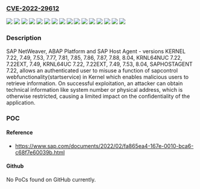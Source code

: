 ### [CVE-2022-29612](https://cve.mitre.org/cgi-bin/cvename.cgi?name=CVE-2022-29612)
![](https://img.shields.io/static/v1?label=Product&message=SAP%20NetWeaver%2C%20ABAP%20Platform%20and%20SAP%20Host%20Agent&color=blue)
![](https://img.shields.io/static/v1?label=Version&message=7.22EXT%20&color=brightgreen)
![](https://img.shields.io/static/v1?label=Version&message=7.49%20&color=brightgreen)
![](https://img.shields.io/static/v1?label=Version&message=7.53%20&color=brightgreen)
![](https://img.shields.io/static/v1?label=Version&message=7.77%20&color=brightgreen)
![](https://img.shields.io/static/v1?label=Version&message=7.81%20&color=brightgreen)
![](https://img.shields.io/static/v1?label=Version&message=7.85%20&color=brightgreen)
![](https://img.shields.io/static/v1?label=Version&message=7.86%20&color=brightgreen)
![](https://img.shields.io/static/v1?label=Version&message=7.87%20&color=brightgreen)
![](https://img.shields.io/static/v1?label=Version&message=7.88%20&color=brightgreen)
![](https://img.shields.io/static/v1?label=Version&message=8.04%20&color=brightgreen)
![](https://img.shields.io/static/v1?label=Version&message=KERNEL%207.22%20&color=brightgreen)
![](https://img.shields.io/static/v1?label=Version&message=KRNL64NUC%207.22%20&color=brightgreen)
![](https://img.shields.io/static/v1?label=Version&message=KRNL64UC%207.22%20&color=brightgreen)
![](https://img.shields.io/static/v1?label=Version&message=SAPHOSTAGENT%207.22%20&color=brightgreen)
![](https://img.shields.io/static/v1?label=Vulnerability&message=CWE-918&color=brightgreen)

### Description

SAP NetWeaver, ABAP Platform and SAP Host Agent - versions KERNEL 7.22, 7.49, 7.53, 7.77, 7.81, 7.85, 7.86, 7.87, 7.88, 8.04, KRNL64NUC 7.22, 7.22EXT, 7.49, KRNL64UC 7.22, 7.22EXT, 7.49, 7.53, 8.04, SAPHOSTAGENT 7.22, allows an authenticated user to misuse a function of sapcontrol webfunctionality(startservice) in Kernel which enables malicious users to retrieve information. On successful exploitation, an attacker can obtain technical information like system number or physical address, which is otherwise restricted, causing a limited impact on the confidentiality of the application.

### POC

#### Reference
- https://www.sap.com/documents/2022/02/fa865ea4-167e-0010-bca6-c68f7e60039b.html

#### Github
No PoCs found on GitHub currently.

